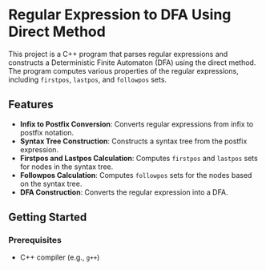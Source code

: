 # Regular Expression to DFA Using Direct Method

This project is a C++ program that parses regular expressions and constructs a Deterministic Finite Automaton (DFA) using the direct method. The program computes various properties of the regular expressions, including `firstpos`, `lastpos`, and `followpos` sets.

## Features

- **Infix to Postfix Conversion**: Converts regular expressions from infix to postfix notation.
- **Syntax Tree Construction**: Constructs a syntax tree from the postfix expression.
- **Firstpos and Lastpos Calculation**: Computes `firstpos` and `lastpos` sets for nodes in the syntax tree.
- **Followpos Calculation**: Computes `followpos` sets for the nodes based on the syntax tree.
- **DFA Construction**: Converts the regular expression into a DFA.

## Getting Started

### Prerequisites

- C++ compiler (e.g., `g++`)
